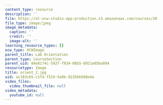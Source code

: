 ```yaml
---
content_type: resource
description: ''
file: https://ol-ocw-studio-app-production.s3.amazonaws.com/courses/20-109-laboratory-fundamentals-in-biological-engineering-spring-2010/ac183c65c1f4f5195e8b9235bb508e4a_orient_2.jpg
file_type: image/jpeg
image_metadata:
  caption: ''
  credit: ''
  image-alt: ''
learning_resource_types: []
ocw_type: OCWImage
parent_title: Lab Orientation
parent_type: CourseSection
parent_uid: 84e8174c-592f-f934-08b5-8921e05ba894
resourcetype: Image
title: orient_2.jpg
uid: ac183c65-c1f4-f519-5e8b-9235bb508e4a
video_files:
  video_thumbnail_file: null
video_metadata:
  youtube_id: null
---
```

